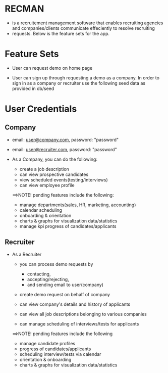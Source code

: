 # RECMAN 
* is a recruitement management software that enables recruiting agencies and companies/clients communicate effeciently to resolve recruiting 
* requests. Below is the feature sets for the app.

# Feature Sets

* User can request demo on home page

* User can sign up through requesting a demo as a company. In order to sign in as a company or recruiter use the following seed data as provided in db/seed

# User Credentials
  ## Company
  * email: user@company.com, password: "password"
  * email: user@recruiter.com, password: "password"

  * As a Company, you can do the following:
    * create a job description
    * can view prospective candidates
    * view scheduled events(testing/interviews)
    * can view employee profile

    ==>NOTE! pending features include the following:
    * manage departments(sales, HR, marketing, accounting)
    * calendar scheduling
    * onboarding & orientation
    * charts & graphs for visualization data/statistics
    * manage kpi progress of candidates/applicants

  ## Recruiter
  

* As a Recruiter
  * you can process demo requests by
    * contacting, 
    * accepting/rejecting,
    * and sending email to user(company)

  * create demo request on behalf of company  
  * can view company's details and history of applicants
  * can view all job descriptions belonging to various companies
  * can manage scheduling of interviews/tests for applicants

  ==>NOTE! pending features include the following
    * manage candidate profiles
    * progress of candidates/applicants
    * scheduling interview/tests via calendar
    * orientation & onboarding
    * charts & graphs for visualization data/statistics

